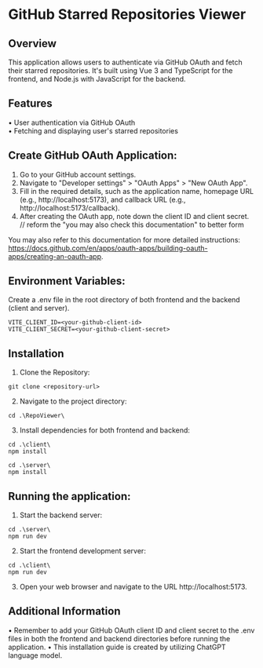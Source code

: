 # GitHub Starred Repositories Viewer

## Overview
This application allows users to authenticate via GitHub OAuth and fetch their starred repositories. It's built using Vue 3 and TypeScript for the frontend, and Node.js with JavaScript for the backend.

## Features
• User authentication via GitHub OAuth \
• Fetching and displaying user's starred repositories

## Create GitHub OAuth Application:
1. Go to your GitHub account settings.
2. Navigate to "Developer settings" > "OAuth Apps" > "New OAuth App".
3. Fill in the required details, such as the application name, homepage URL (e.g., http://localhost:5173), and callback URL (e.g., http://localhost:5173/callback). 
4. After creating the OAuth app, note down the client ID and client secret. // reform the "you may also check this documentation" to better form

You may also refer to this documentation for more detailed instructions: https://docs.github.com/en/apps/oauth-apps/building-oauth-apps/creating-an-oauth-app.

## Environment Variables:
Create a .env file in the root directory of both frontend and the backend (client and server).

```
VITE_CLIENT_ID=<your-github-client-id>
VITE_CLIENT_SECRET=<your-github-client-secret>
```

## Installation
1. Clone the Repository:
```
git clone <repository-url>
```
2. Navigate to the project directory:
```
cd .\RepoViewer\
```
3. Install dependencies for both frontend and backend:
```
cd .\client\
npm install

cd .\server\
npm install
```

## Running the application:

1. Start the backend server:
```
cd .\server\
npm run dev
```
2. Start the frontend development server:
```
cd .\client\
npm run dev
```
3. Open your web browser and navigate to the URL http://localhost:5173.

## Additional Information
• Remember to add your GitHub OAuth client ID and client secret to the .env files in both the frontend and backend directories before running the application.
• This installation guide is created by utilizing ChatGPT language model.

